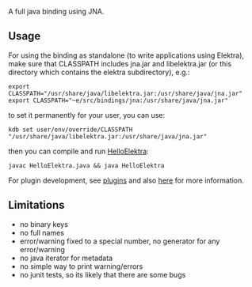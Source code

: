 A full java binding using JNA.

## Usage ##

For using the binding as standalone (to write applications using Elektra),
make sure that CLASSPATH includes jna.jar and libelektra.jar (or this directory
which contains the elektra subdirectory), e.g.:

    export CLASSPATH="/usr/share/java/libelektra.jar:/usr/share/java/jna.jar"
    export CLASSPATH="~e/src/bindings/jna:/usr/share/java/jna.jar"

to set it permanently for your user, you can use:

    kdb set user/env/override/CLASSPATH "/usr/share/java/libelektra.jar:/usr/share/java/jna.jar"

then you can compile and run [HelloElektra](HelloElektra.java):

    javac HelloElektra.java && java HelloElektra

For plugin development, see [plugins](elektra/plugin)
and also [here](/src/plugins/jni) for more information.


## Limitations ##

- no binary keys
- no full names
- error/warning fixed to a special number, no generator for any
  error/warning
- no java iterator for metadata
- no simple way to print warning/errors
- no junit tests, so its likely that there are some bugs
